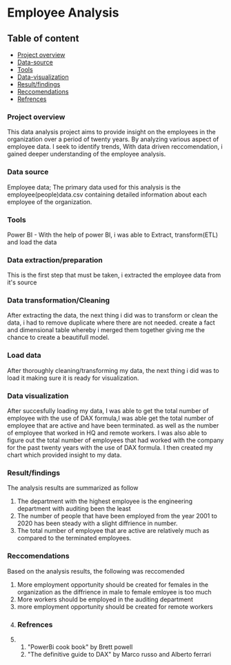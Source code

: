 # Employee Analysis
## Table of content
- [Project overview](#Project-overview)
- [Data-source](#Data-source)
- [Tools](#Tools)
- [Data-visualization](#Data-visualization)
- [Result/findings](#Result/findings)
- [Reccomendations](#Reccomendations)
- [Refrences](#Refrences)

### Project overview
This data analysis project aims to provide insight on the employees in the organization over a period of twenty years. By analyzing various aspect of employee data.
I seek to identify trends, With data driven reccomendation, i gained deeper understanding of the employee analysis.
### Data source
Employee data; The primary data used for this analysis is the employee(people)data.csv containing detailed information about each employee of the organization.

### Tools
Power BI - With the help of power BI, i was able to Extract, transform(ETL) and load the data 
### Data extraction/preparation
This is the first step that must be taken, i extracted the employee data from it's source
### Data transformation/Cleaning
After extracting the data, the next thing i did was to transform or clean the data, i had to remove duplicate where there are not needed. 
create a fact and dimensional table whereby i merged them together giving me the chance to create a beautifull model.
### Load data
After thoroughly cleaning/transforming my data, the next thing i did was to load it making sure it is ready for visualization.
### Data visualization
After succesfully loading my data, I was able to get the total number of employee with the use of DAX formula,I was able get the total number of employee that are active and have been terminated.
as well as the number of employee that worked in HQ and remote workers. I was also able to figure out the total number of employees that had worked with the company for the past twenty years
with the use of DAX formula. I then created my chart which provided insight to my data.



### Result/findings
The analysis results are summarized as follow
1. The department with the highest employee is the engineering department with auditing been the least
2. The number of people that have been employed from the year 2001 to 2020 has been steady with a slight diffrience in number.
3. The total number of employee that are active are relatively much as compared to the terminated employees.

### Reccomendations
Based on the analysis results, the following was reccomended
1. More employment opportunity should be created for females in the organization as the diffrience in male to female emloyee is too much
2. More workers should be employed in the auditing department
3. more employment opportunity should be created for remote workers
4. ###  Refrences
5. 1. "PowerBi cook book" by Brett powell
   2. "The definitive guide to DAX" by Marco russo and Alberto ferrari

